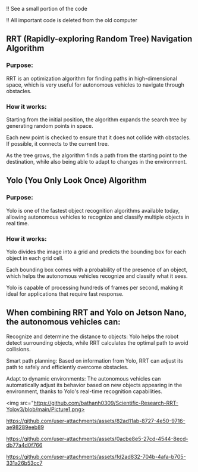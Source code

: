 :bangbang: See a small portion of the code

:bangbang: All important code is deleted from the old computer 

## RRT (Rapidly-exploring Random Tree) Navigation Algorithm
### Purpose: 
RRT is an optimization algorithm for finding paths in high-dimensional space, which is very useful for autonomous vehicles  to navigate through obstacles.
### How it works:
Starting from the initial position, the algorithm expands the search tree by generating random points in space.

Each new point is checked to ensure that it does not collide with obstacles. If possible, it connects to the current tree.

As the tree grows, the algorithm finds a path from the starting point to the destination, while also being able to adapt to changes in the environment.

## Yolo (You Only Look Once) Algorithm
### Purpose: 
Yolo is one of the fastest object recognition algorithms available today, allowing autonomous vehicles to recognize and classify multiple objects in real time.
### How it works:
Yolo divides the image into a grid and predicts the bounding box for each object in each grid cell.

Each bounding box comes with a probability of the presence of an object, which helps the autonomous vehicles recognize and classify what it sees.

Yolo is capable of processing hundreds of frames per second, making it ideal for applications that require fast response.

## When combining RRT and Yolo on Jetson Nano, the autonomous vehicles can:
Recognize and determine the distance to objects: Yolo helps the robot detect surrounding objects, while RRT calculates the optimal path to avoid collisions.

Smart path planning: Based on information from Yolo, RRT can adjust its path to safely and efficiently overcome obstacles.

Adapt to dynamic environments: The autonomous vehicles can automatically adjust its behavior based on new objects appearing in the environment, thanks to Yolo's real-time recognition capabilities.

<img src="https://github.com/bathanh0309/Scientific-Research-RRT-Yolov3/blob/main/Picture1.png> 


https://github.com/user-attachments/assets/82ad11ab-8727-4e50-9716-ae98289eeb89

https://github.com/user-attachments/assets/0acbe8e5-27cd-4544-8ecd-db77a4d0f766

https://github.com/user-attachments/assets/fd2ad832-704b-4afa-b705-331a26b53cc7


